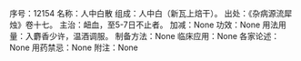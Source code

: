 序号：12154
名称：人中白散
组成：人中白（新瓦上焙干）。
出处：《杂病源流犀烛》卷十七。
主治：衄血，至5-7日不止者。
加减：None
功效：None
用法用量：入麝香少许，温酒调服。
制备方法：None
临床应用：None
各家论述：None
用药禁忌：None
附注：None
